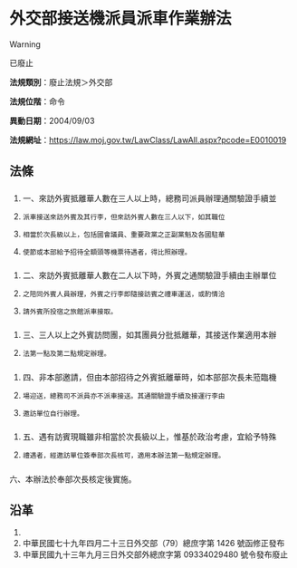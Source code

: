 # 外交部接送機派員派車作業辦法


> [!WARNING]
> 已廢止


**法規類別**：廢止法規＞外交部

**法規位階**：命令

**異動日期**：2004/09/03  

**法規網址**：https://law.moj.gov.tw/LawClass/LawAll.aspx?pcode=E0010019



## 法條
##### 
1. 一、來訪外賓抵離華人數在三人以上時，總務司派員辦理通關驗證手續並
1.     派車接送來訪外賓及其行李，但來訪外賓人數在三人以下，如其職位
1.     相當於次長級以上，包括國會議員、重要政黨之正副黨魁及各國駐華
1.     使節或本部給予招待全額頭等機票待遇者，得比照辦理。

##### 
1. 二、來訪外賓抵離華人數在二人以下時，外賓之通關驗證手續由主辦單位
1.     之陪同外賓人員辦理，外賓之行李即隨接訪賓之禮車運送，或酌情洽
1.     請外賓所投宿之旅館派車接取。

##### 
1. 三、三人以上之外賓訪問團，如其團員分批抵離華，其接送作業適用本辦
1.     法第一點及第二點規定辦理。

##### 
1. 四、非本部邀請，但由本部招待之外賓抵離華時，如本部部次長未蒞臨機
1.     場迎送，總務司不派員亦不派車接送。其通關驗證手續及接運行李由
1.     邀訪單位自行辦理。

##### 
1. 五、遇有訪賓現職雖非相當於次長級以上，惟基於政治考慮，宜給予特殊
1.     禮遇者，經邀訪單位簽奉部次長核可，適用本辦法第一點規定辦理。

##### 
六、本辦法於奉部次長核定後實施。

## 沿革
1. 
1. 中華民國七十九年四月二十三日外交部（79）總庶字第 1426 號函修正發布
1. 中華民國九十三年九月三日外交部外總庶字第 09334029480  號令發布廢止
